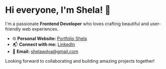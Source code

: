 # Hi everyone, I'm Shela! 👋

I'm a passionate **Frontend Developer** who loves crafting beautiful and user-friendly web experiences.

- 🌐 **Personal Website:** [Portfolio Shela](https://shela-portofolio.vercel.app/)  
- 📬 **Connect with me:** [LinkedIn](https://www.linkedin.com/in/shelawidiyasari/)
- 📩 **Email:** shelawdya@gmail.com

Looking forward to collaborating and building amazing projects together!
